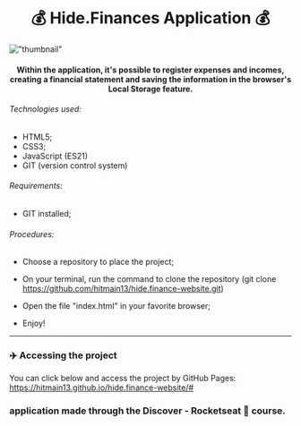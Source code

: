 <h1 align="center">
💰 Hide.Finances Application 💰
</h1>

!["thumbnail"](https://github.com/hitmain13/hide.finance-website/blob/main/thumbnail.png)

<h4 align="center">
 Within the application, it's possible to register expenses and incomes, creating a financial statement and saving the information in the browser's Local Storage feature.
</h4>

###### Technologies used:
 - HTML5;
 - CSS3;
 - JavaScript (ES21)
 - GIT (version control system)
 
 ###### Requirements:

- GIT installed;

###### Procedures:

- Choose a repository to place the project;

- On your terminal, run the command to clone the repository (git clone https://github.com/hitmain13/hide.finance-website.git)

- Open the file "index.html" in your favorite browser;

- Enjoy!
---

### ✈️ Accessing the project

You can click below and access the project by GitHub Pages:
https://hitmain13.github.io/hide.finance-website/#


### application made through the Discover - Rocketseat 🚀 course.
